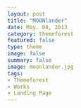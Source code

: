 ```yaml
---
layout: post
title: "MOONlander"
date: May. 08, 2013
category: themeforest
featured: false
type: theme
image: false
summary: false
image: moonlander.jpg
tags:
- Themeforest
- Works
- Landing Page
---
```


